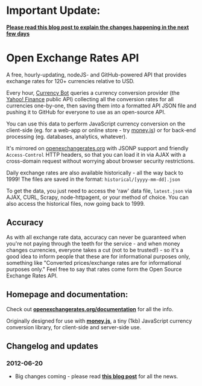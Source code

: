 # Important Update:

**[Please read this blog post to explain the changes happening in the next few days](http://www.josscrowcroft.com/2012/projects/open-exchange-rates-update-the-partys-not-over-it-just-got-a-little-too-noisy/)**

# Open Exchange Rates API

A free, hourly-updating, nodeJS- and GitHub-powered API that provides exchange rates for 120+ currencies relative to USD.

Every hour, [Currency Bot](http://currencybot.github.com) queries a currency conversion provider (the [Yahoo! Finance](finance.yahoo.com) public API) collecting all the conversion rates for all currencies one-by-one, then saving them into a formatted API JSON file and pushing it to GitHub for everyone to use as an open-source API.

You can use this data to perform JavaScript currency conversion on the client-side (eg. for a web-app or online store - try [money.js](http://josscrowcroft.github.com/money.js)) or for back-end processing (eg. databases, analytics, whatever).

It's mirrored on [openexchangerates.org](http://openexchangerates.org/latest.json) with JSONP support and friendly `Access-Control` HTTP headers, so that you can load it in via AJAX with a cross-domain request without worrying about browser security restrictions.

Daily exchange rates are also available historically - all the way back to 1999! The files are saved in the format: `historical/[yyyy-mm-dd].json`

To get the data, you just need to access the 'raw' data file, `latest.json` via AJAX, CURL, Scrapy, node-httpagent, or your method of choice. You can also access the historical files, now going back to 1999.


## Accuracy

As with all exchange rate data, accuracy can never be guaranteed when you're not paying through the teeth for the service - and when money changes currencies, everyone takes a cut (not to be trusted!) - so it's a good idea to inform people that these are for informational purposes only, something like "Converted prices/exchange rates are for informational purposes only." Feel free to say that rates come form the Open Source Exchange Rates API.


## Homepage and documentation:

Check out **[openexchangerates.org/documentation](http://openexchangerates.org/documentation)** for all the info.

Originally designed for use with **[money.js](http://josscrowcroft.github.com/money.js)**, a tiny (1kb) JavaScript currency conversion library, for client-side and server-side use.


## Changelog and updates

### 2012-06-20
* Big changes coming - please read **[this blog post](http://www.josscrowcroft.com/2012/projects/open-exchange-rates-update-the-partys-not-over-it-just-got-a-little-too-noisy/)** for all the news.
